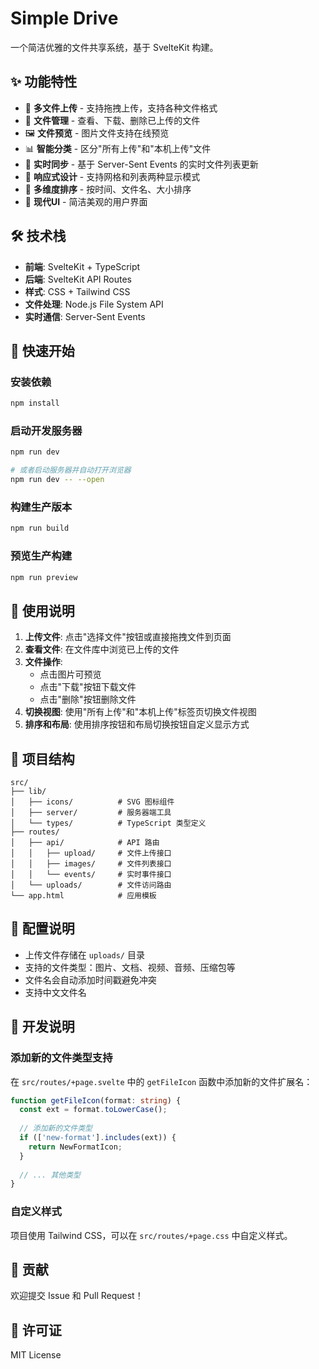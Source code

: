 # Simple Drive

一个简洁优雅的文件共享系统，基于 SvelteKit 构建。

## ✨ 功能特性

- 🚀 **多文件上传** - 支持拖拽上传，支持各种文件格式
- 📁 **文件管理** - 查看、下载、删除已上传的文件
- 🖼️ **文件预览** - 图片文件支持在线预览
- 📊 **智能分类** - 区分"所有上传"和"本机上传"文件
- 🔄 **实时同步** - 基于 Server-Sent Events 的实时文件列表更新
- 📱 **响应式设计** - 支持网格和列表两种显示模式
- 🎯 **多维度排序** - 按时间、文件名、大小排序
- 🎨 **现代UI** - 简洁美观的用户界面

## 🛠️ 技术栈

- **前端**: SvelteKit + TypeScript
- **后端**: SvelteKit API Routes
- **样式**: CSS + Tailwind CSS
- **文件处理**: Node.js File System API
- **实时通信**: Server-Sent Events

## 🚀 快速开始

### 安装依赖

```bash
npm install
```

### 启动开发服务器

```bash
npm run dev

# 或者启动服务器并自动打开浏览器
npm run dev -- --open
```

### 构建生产版本

```bash
npm run build
```

### 预览生产构建

```bash
npm run preview
```

## 📖 使用说明

1. **上传文件**: 点击"选择文件"按钮或直接拖拽文件到页面
2. **查看文件**: 在文件库中浏览已上传的文件
3. **文件操作**: 
   - 点击图片可预览
   - 点击"下载"按钮下载文件
   - 点击"删除"按钮删除文件
4. **切换视图**: 使用"所有上传"和"本机上传"标签页切换文件视图
5. **排序和布局**: 使用排序按钮和布局切换按钮自定义显示方式

## 📁 项目结构

```
src/
├── lib/
│   ├── icons/          # SVG 图标组件
│   ├── server/         # 服务器端工具
│   └── types/          # TypeScript 类型定义
├── routes/
│   ├── api/            # API 路由
│   │   ├── upload/     # 文件上传接口
│   │   ├── images/     # 文件列表接口
│   │   └── events/     # 实时事件接口
│   └── uploads/        # 文件访问路由
└── app.html            # 应用模板
```

## 🔧 配置说明

- 上传文件存储在 `uploads/` 目录
- 支持的文件类型：图片、文档、视频、音频、压缩包等
- 文件名会自动添加时间戳避免冲突
- 支持中文文件名

## 📝 开发说明

### 添加新的文件类型支持

在 `src/routes/+page.svelte` 中的 `getFileIcon` 函数中添加新的文件扩展名：

```typescript
function getFileIcon(format: string) {
  const ext = format.toLowerCase();
  
  // 添加新的文件类型
  if (['new-format'].includes(ext)) {
    return NewFormatIcon;
  }
  
  // ... 其他类型
}
```

### 自定义样式

项目使用 Tailwind CSS，可以在 `src/routes/+page.css` 中自定义样式。

## 🤝 贡献

欢迎提交 Issue 和 Pull Request！

## 📄 许可证

MIT License
